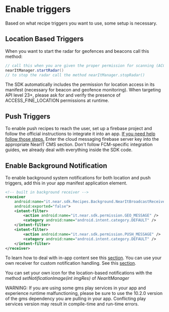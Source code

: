 # Enable triggers

Based on what recipe triggers you want to use, some setup is necessary.

## Location Based Triggers

When you want to start the radar for geofences and beacons call this method:

```java
// call this when you are given the proper permission for scanning (ACCESS_FINE_LOCATION)
nearItManager.startRadar()
// to stop the radar call the method nearItManager.stopRadar()
```

The SDK automatically includes the permission for location access in its manifest (necessary for beacon and geofence monitoring). When targeting API level 23+, please ask for and verify the presence of ACCESS_FINE_LOCATION permissions at runtime.

## Push Triggers

To enable push recipes to reach the user, set up a firebase project and follow the official instructions to integrate it into an app. [If you need help follow those steps.](firebase.md)
Enter the cloud messaging firebase server key into the appropriate NearIT CMS section. Don't follow FCM-specific integration guides, we already deal with everything inside the SDK code.

## Enable Background Notification

To enable background system notifications for both location and push triggers, add this in your app manifest application element.
```xml
<!-- built in background receiver -->
<receiver
    android:name="it.near.sdk.Recipes.Background.NearItBroadcastReceiver"
    android:exported="false">
    <intent-filter>
        <action android:name="it.near.sdk.permission.GEO_MESSAGE" />
        <category android:name="android.intent.category.DEFAULT" />
    </intent-filter>
    <intent-filter>
        <action android:name="it.near.sdk.permission.PUSH_MESSAGE" />
        <category android:name="android.intent.category.DEFAULT" />
    </intent-filter>
</receiver>
```
To learn how to deal with in-app content see this [section](handle-content.md).
You can use your own receiver for custom notification handling. See this [section](custom-bkg-notification.md).

You can set your own icon for the location-based notifications with the method *setNotificationImage(int imgRes)* of *NearItManager*

WARNING: If you are using some gms play services in your app and experience runtime malfunctioning, please be sure to use the 10.2.0 version of the gms dependency you are pulling in your app. Conflicting play services version may result in compile-time and run-time errors.
